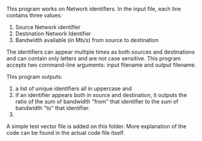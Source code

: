This program works on Network identifiers. In the input file, each line contains three values:
1) Source Network identifier
2) Destination Network Identifier
3) Bandwidth available (in Mb/s) from source to destination

The identifiers can appear multiple times as both sources and destinations and can contain only letters and are not case sensitive.
This program accepts two command-line arguments: input filename and output filename.

This program outputs:
1) a list of unique identifiers all in uppercase and
2) if an identifier appears both in source and destination, it outputs the ratio of the sum of bandwidth "from" that identifier to the sum of bandwidth "to" that identifier.
3) 

A simple test vector file is added on this folder. More explanation of the code can be found in the actual code file itself. 
